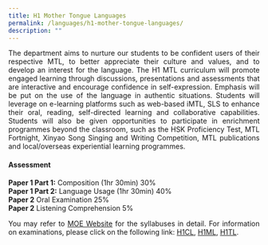 ```yaml
---
title: H1 Mother Tongue Languages
permalink: /languages/h1-mother-tongue-languages/
description: ""
---
```


<div align=justify>
<p>
The department aims to nurture our students to be confident users of their respective MTL, to better appreciate their culture and values, and to develop an interest for the language. The H1 MTL curriculum will promote engaged learning through discussions, presentations and assessments that are interactive and encourage confidence in self-expression. Emphasis will be put on the use of the language in authentic situations. Students will leverage on e-learning platforms such as web-based iMTL, SLS to enhance their oral, reading, self-directed learning and collaborative capabilities. Students will also be given opportunities to participate in enrichment programmes beyond the classroom, such as the HSK Proficiency Test, MTL Fortnight, Xinyao Song Singing and Writing Competition, MTL publications and local/overseas experiential learning programmes.</p>

<h4><strong>Assessment</strong></h4>
<p>
<strong>Paper 1 Part 1:</strong> Composition (1hr 30min) 30%<br>
<strong>Paper 1 Part 2:</strong> Language Usage (1hr 30min) 40%<br>
<strong>Paper 2</strong> Oral Examination 25%<br>
<strong>Paper 2</strong> Listening Comprehension 5%</p>

<p>
You may refer to <a href="https://www.moe.gov.sg/-/media/files/post-secondary/syllabuses/mtl/2020_h1mtl-and-mtlb-syllabus_pre-university.pdf?la=en&hash=3B4390FBA9046B22EE5358BA52CA12C745B0513C">MOE Website</a> for the syllabuses in detail. For information on examinations, please click on the following link: <a href="https://www.seab.gov.sg/docs/default-source/national-examinations/syllabus/alevel/2021syllabus/8655_y21_sy.pdf">H1CL</a>, <a href="https://www.seab.gov.sg/docs/default-source/national-examinations/syllabus/alevel/2021syllabus/8656_y21_sy.pdf">H1ML</a>, <a href="https://www.seab.gov.sg/docs/default-source/national-examinations/syllabus/alevel/2021syllabus/8657_y21_sy.pdf">H1TL</a>.</p>